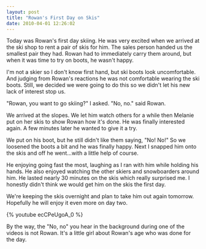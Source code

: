 ```yaml
---
layout: post
title: "Rowan's First Day on Skis"
date: 2010-04-01 12:26:02
---
```

Today was Rowan's first day skiing. He was very excited when we arrived at the ski shop to rent a pair of skis for him. The sales person handed us the smallest pair they had. Rowan had to immediately carry them around, but when it was time to try on boots, he wasn't happy.

I'm not a skier so I don't know first hand, but ski boots look uncomfortable. And judging from Rowan's reactions he was not comfortable wearing the ski boots. Still, we decided we were going to do this so we didn't let his new lack of interest stop us.

"Rowan, you want to go skiing?" I asked. "No, no." said Rowan.

We arrived at the slopes. We let him watch others for a while then Melanie put on her skis to show Rowan how it's done. He was finally interested again. A few minutes later he wanted to give it a try.

We put on his boot, but he still didn't like them saying, "No! No!" So we loosened the boots a bit and he was finally happy. Next I snapped him onto the skis and off he went...with a little help of course.

He enjoying going fast the most, laughing as I ran with him while holding his hands. He also enjoyed watching the other skiers and snowboarders around him. He lasted nearly 30 minutes on the skis which really surprised me. I honestly didn't think we would get him on the skis the first day.

We're keeping the skis overnight and plan to take him out again tomorrow. Hopefully he will enjoy it even more on day two.

{% youtube ecCPeUgoA_0 %}

By the way, the "No, no" you hear in the background during one of the videos is not Rowan. It's a little girl about Rowan's age who was done for the day.

